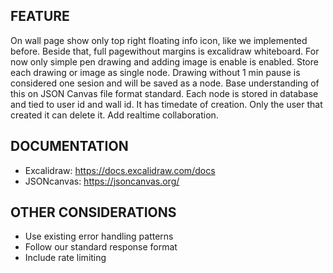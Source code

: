 ## FEATURE
On wall page show only top right floating info icon, like we implemented before. Beside that, full pagewithout margins is excalidraw whiteboard. For now only simple pen drawing and adding image is enable is enabled. Store each drawing or image as single node. Drawing without 1 min pause is considered one sesion and will be saved as a node. Base understanding of this on JSON Canvas file format standard. 
Each node is stored in database and tied to user id and wall id. It has timedate of creation. Only the user that created it can delete it. Add realtime collaboration.

## DOCUMENTATION
- Excalidraw: https://docs.excalidraw.com/docs
- JSONcanvas: https://jsoncanvas.org/

## OTHER CONSIDERATIONS
- Use existing error handling patterns
- Follow our standard response format
- Include rate limiting